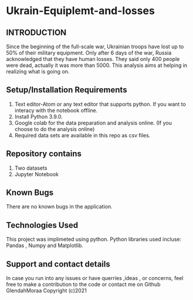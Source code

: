 # Ukrain-Equiplemt-and-losses

## INTRODUCTION

Since the beginning of the full-scale war, Ukrainian troops have lost up to 50% of their military equipment. 
Only after 6 days of the war, Russia acknowledged that they have human losses. 
They said only 400 people were dead, actually it was more than 5000. This analysis aims at helping in realizing what is going on. 


## Setup/Installation Requirements
1. Text editor-Atom or any text editor that supports python. If you want to interacy with the notebook offline.
2. Install Python 3.9.0.
3. Google colab for the data preparation and analysis online. (If you choose to do the analysis online)
4. Required data sets are available in this repo as csv files.


## Repository contains
1. Two datasets
2. Jupyter Notebook

## Known Bugs
There are no known bugs in the application.

## Technologies Used
This project was implimeted using python. Python libraries used incluse: Pandas , Numpy and Matplotlib.

## Support and contact details
In case you run into any issues or have querries ,ideas , or concerns, feel free to make a contribution to the code or contact me on Github GlendahMoraa Copyright (c)2021


